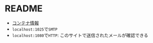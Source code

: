 # README

- [コンテナ情報](https://mailcatcher.me/)
- `localhost:1025`で`SMTP`
- `localhost:1080`で`HTTP`: このサイトで送信されたメールが確認できる
